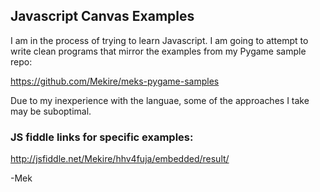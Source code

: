## Javascript Canvas Examples

I am in the process of trying to learn Javascript.  I am going to attempt to write clean programs that mirror the examples from my Pygame sample repo:

https://github.com/Mekire/meks-pygame-samples

Due to my inexperience with the languae, some of the approaches I take may be suboptimal.


### JS fiddle links for specific examples:
http://jsfiddle.net/Mekire/hhv4fuja/embedded/result/


-Mek